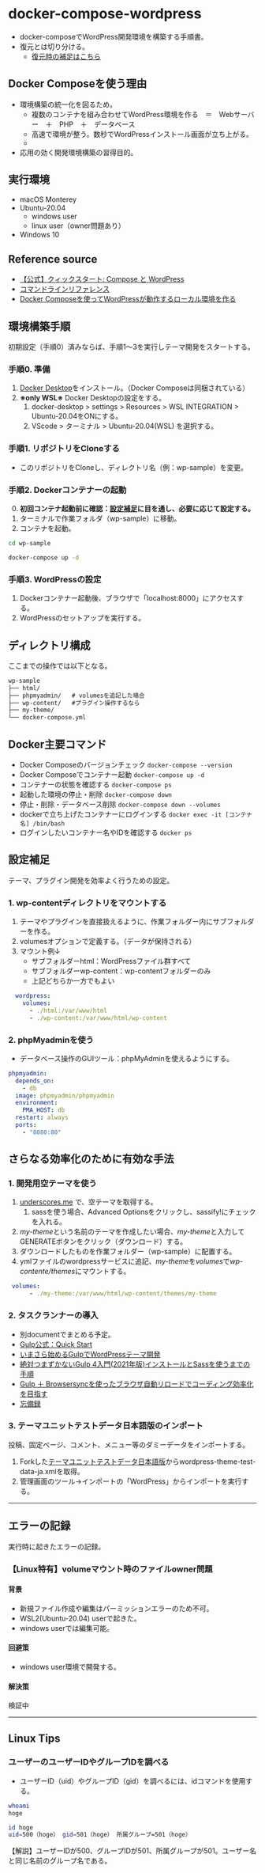 # docker-compose-wordpress

- docker-composeでWordPress開発環境を構築する手順書。
- 復元とは切り分ける。
  - [復元時の補足はこちら](wp-restore.md)

## Docker Composeを使う理由

- 環境構築の統一化を図るため。
  - 複数のコンテナを組み合わせてWordPress環境を作る　＝　Webサーバー　＋　PHP　＋　データベース
  - 高速で環境が整う。数秒でWordPressインストール画面が立ち上がる。
  - 
- 応用の効く開発環境構築の習得目的。

## 実行環境

- macOS Monterey
- Ubuntu-20.04
  - windows user
  - linux user（owner問題あり）
- Windows 10

## Reference source

- [【公式】クィックスタート: Compose と WordPress](https://docs.docker.jp/compose/wordpress.html)
- [コマンドラインリファレンス](https://docs.docker.jp/compose/reference/toc.html)
- [Docker Composeを使ってWordPressが動作するローカル環境を作る](https://codeaid.jp/blog/docker-wp/)

## 環境構築手順

初期設定（手順0）済みならば、手順1～3を実行しテーマ開発をスタートする。

### 手順0. 準備

1. [Docker Desktop](https://www.docker.com/products/docker-desktop)をインストール。（Docker Composeは同梱されている）
2. __※only WSL※__ Docker Desktopの設定をする。
   1. docker-desktop > settings > Resources > WSL INTEGRATION > Ubuntu-20.04をONにする。
   2. VScode > ターミナル > Ubuntu-20.04(WSL) を選択する。

### 手順1. リポジトリをCloneする

- このリポジトリをCloneし、ディレクトリ名（例：wp-sample）を変更。

### 手順2. Dockerコンテナーの起動

0. **初回コンテナ起動前に確認：[設定補足](#設定補足)に目を通し、必要に応じて設定する。**
1. ターミナルで作業フォルダ（wp-sample）に移動。
2. コンテナを起動。

```bash
cd wp-sample
```

```bash
docker-compose up -d
```

### 手順3. WordPressの設定

1. Dockerコンテナー起動後、ブラウザで「localhost:8000」にアクセスする。
2. WordPressのセットアップを実行する。

## ディレクトリ構成

ここまでの操作では以下となる。

```markdown
wp-sample
├── html/
├── phpmyadmin/   # volumesを追記した場合
├── wp-content/   #プラグイン操作するなら
├── my-theme/
└── docker-compose.yml
```

## Docker主要コマンド

- Docker Composeのバージョンチェック ```docker-compose --version```
- Docker Composeでコンテナー起動 ```docker-compose up -d```
- コンテナーの状態を確認する ```docker-compose ps```
- 起動した環境の停止・削除 ```docker-compose down```
- 停止・削除・データベース削除 ```docker-compose down --volumes```
- dockerで立ち上げたコンテナーにログインする ```docker exec -it [コンテナ名] /bin/bash```
- ログインしたいコンテナー名やIDを確認する ```docker ps```

## 設定補足

テーマ、プラグイン開発を効率よく行うための設定。

### 1. wp-contentディレクトリをマウントする

1. テーマやプラグインを直接扱えるように、作業フォルダー内にサブフォルダーを作る。
2. volumesオプションで定義する。（データが保持される）
3. マウント例↓
   - サブフォルダーhtml：WordPressファイル群すべて
   - サブフォルダーwp-content：wp-contentフォルダーのみ
   - 上記どちらか一方でもよい

```yml
  wordpress:
    volumes:
      - ./html:/var/www/html
      - ./wp-content:/var/www/html/wp-content
```

### 2. phpMyadminを使う

- データベース操作のGUIツール：phpMyAdminを使えるようにする。

```yml
phpmyadmin:
  depends_on:
    - db
  image: phpmyadmin/phpmyadmin
  environment:
    PMA_HOST: db
  restart: always
  ports:
    - "8080:80"
```

## さらなる効率化のために有効な手法

### 1. 開発用空テーマを使う

1. [underscores.me](https://underscores.me/) で、空テーマを取得する。
   1. sassを使う場合、Advanced Optionsをクリックし、sassify!にチェックを入れる。
2. *my-theme*という名前のテーマを作成したい場合、*my-theme*と入力してGENERATEボタンをクリック（ダウンロード）する。
3. ダウンロードしたものを作業フォルダー（wp-sample）に配置する。
4. ymlファイルのwordpressサービスに追記、*my-theme*を*volumes*で*wp-contente/themes*にマウントする。

```yml
 volumes:
      - ./my-theme:/var/www/html/wp-content/themes/my-theme
```

### 2. タスクランナーの導入

- 別documentでまとめる予定。
- [Gulp公式：Quick Start](https://gulpjs.com/docs/en/getting-started/quick-start)
- [いまさら始めるGulpでWordPressテーマ開発](https://olein-design.com/blog/gulp-wp-starter)
- [絶対つまずかないGulp 4入門(2021年版)インストールとSassを使うまでの手順](https://ics.media/entry/3290/)
- [Gulp ＋ Browsersyncを使ったブラウザ自動リロードでコーディング効率化を目指す](https://designsupply-web.com/media/knowledgeside/3785/)
- [忘備録](https://sotoogre.hatenablog.jp/entry/2020/10/25/121040)


### 3. テーマユニットテストデータ日本語版のインポート

投稿、固定ページ、コメント、メニュー等のダミーデータをインポートする。

1. Forkした[テーマユニットテストデータ日本語版](https://github.com/chum9625/theme-test-data-ja)からwordpress-theme-test-data-ja.xmlを取得。
2. 管理画面のツール→インポートの「WordPress」からインポートを実行する。

---

## エラーの記録

実行時に起きたエラーの記録。

### 【Linux特有】volumeマウント時のファイルowner問題

#### 背景

- 新規ファイル作成や編集はパーミッションエラーのため不可。
- WSL2(Ubuntu-20.04) userで起きた。
- windows userでは編集可能。

#### 回避策

- windows user環境で開発する。

#### 解決策

検証中

---

## Linux Tips

### ユーザーのユーザーIDやグループIDを調べる

- ユーザーID（uid）やグループID（gid）を調べるには、idコマンドを使用する。

```bash
whoami
hoge

id hoge
uid=500（hoge） gid=501（hoge） 所属グループ=501（hoge）
```

【解説】ユーザーIDが500、グループIDが501、所属グループが501。ユーザー名と同じ名前のグループ名である。
